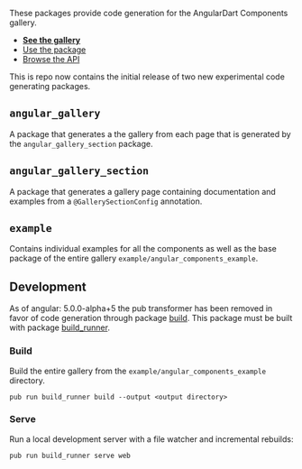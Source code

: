 These packages provide code generation for the AngularDart Components gallery.

* **[See the gallery](https://dart-lang.github.io/angular_components_example/)**
* [Use the package](https://pub.dartlang.org/packages/angular_components)
* [Browse the API](https://www.dartdocs.org/documentation/angular_components/latest)

This is repo now contains the initial release of two new experimental code 
generating packages.

## `angular_gallery`

A package that generates a the gallery from each page that is generated by the 
`angular_gallery_section` package.

## `angular_gallery_section` 

A package that generates a gallery page containing documentation and examples 
from a `@GallerySectionConfig` annotation.

## `example` 
Contains individual examples for all the components as well as the base package
of the entire gallery `example/angular_components_example`. 

## Development

As of angular: 5.0.0-alpha+5 the pub transformer has been removed in favor of
code generation through package [build]. This package must be built with package
[build_runner].

### Build

Build the entire gallery from the `example/angular_components_example`
directory.

```
pub run build_runner build --output <output directory>
```

### Serve

Run a local development server with a file watcher and incremental rebuilds:

```
pub run build_runner serve web
```

[build_runner]: https://pub.dartlang.org/packages/build_runner
[build]: https://pub.dartlang.org/packages/build
